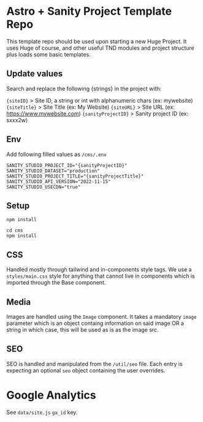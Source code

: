# Astro + Sanity Project Template Repo

This template repo should be used upon starting a new Huge Project. It uses Huge of course, and other useful TND modules and project structure plus loads some basic templates.


## Update values

Search and replace the following {strings} in the project with:

`{siteID}` > Site ID, a string or int with alphanumeric chars (ex: mywebsite)
`{siteTitle}` > Site Title (ex: My Website)
`{siteURL}` > Site URL (ex: https://www.mywebsite.com)
`{sanityProjectID}` > Sanity project ID (ex: sxxx2w)
## Env

Add following filled values as `/cms/.env`

```env
SANITY_STUDIO_PROJECT_ID="{sanityProjectID}"
SANITY_STUDIO_DATASET="production"
SANITY_STUDIO_PROJECT_TITLE="{sanityProjectTitle}"
SANITY_STUDIO_API_VERSION="2022-11-15"
SANITY_STUDIO_USECDN="true"
```

## Setup

```
npm install
```

```
cd cms
npm install
```

## CSS
Handled mostly through tailwind and in-components style tags. We use a `styles/main.css` style for anything that cannot live in components which is imported through the Base component.

## Media

Images are handled using the `Image` component. It takes a mandatory `image` parameter which is an object containg information on said image OR a string in which case, this will be used as is as the image src.

## SEO
SEO is handled and manipulated from the `/util/seo` file. Each entry is expecting an optional `seo` object containing the user overrides.

# Google Analytics

See `data/site.js` `ga_id` key.